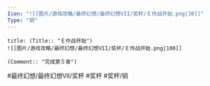 ```yaml
---
Icon: "![[图片/游戏攻略/最终幻想/最终幻想VII/奖杯/Ｅ作战开始.png|30]]"
Type: "铜"
---
```

```ad-common-bronze-trophy
title: (Title:: "Ｅ作战开始")
![[图片/游戏攻略/最终幻想/最终幻想VII/奖杯/Ｅ作战开始.png|100]]

(Comment:: "完成第５章")
```

#最终幻想/最终幻想VII/奖杯 #奖杯 #奖杯/铜
